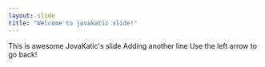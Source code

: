 ```yaml
---
layout: slide
title: "Welcome to jovakatic slide!"
---
```

This is awesome JovaKatic's slide
Adding another line
Use the left arrow to go back!